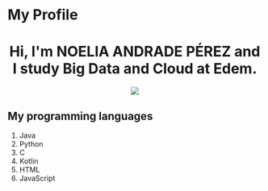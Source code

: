 # My Profile
<div align="center">
<h1>
Hi, I'm NOELIA ANDRADE PÉREZ and I study Big Data and Cloud at Edem.

</h1>

<img src="https://media2.giphy.com/media/v1.Y2lkPTc5MGI3NjExMXJienF2bHllODZ1cWl5ZnB3d2VkZTF5b2ZjeTNrdGp3eXdteWtyNiZlcD12MV9pbnRlcm5hbF9naWZfYnlfaWQmY3Q9Zw/P8ef3Dkynk0xLx1h1T/giphy.gif"/>

</div>

## My programming languages

1. Java
2. Python
3. C
4. Kotlin
5. HTML
6. JavaScript
   

